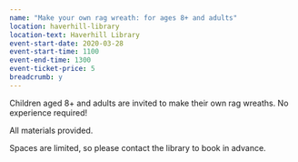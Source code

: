 ```yaml
---
name: "Make your own rag wreath: for ages 8+ and adults"
location: haverhill-library
location-text: Haverhill Library
event-start-date: 2020-03-28
event-start-time: 1100
event-end-time: 1300
event-ticket-price: 5
breadcrumb: y
---
```


Children aged 8+ and adults are invited to make their own rag wreaths. No experience required!

All materials provided.

Spaces are limited, so please contact the library to book in advance.
